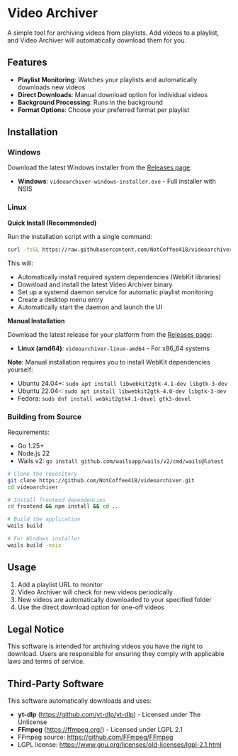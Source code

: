 # Video Archiver

A simple tool for archiving videos from playlists. Add videos to a playlist, and Video Archiver will automatically download them for you.

## Features

- **Playlist Monitoring**: Watches your playlists and automatically downloads new videos
- **Direct Downloads**: Manual download option for individual videos
- **Background Processing**: Runs in the background
- **Format Options**: Choose your preferred format per playlist

## Installation

### Windows

Download the latest Windows installer from the [Releases page](https://github.com/NotCoffee418/videoarchiver/releases):

- **Windows**: `videoarchiver-windows-installer.exe` - Full installer with NSIS

### Linux

**Quick Install (Recommended)**

Run the installation script with a single command:

```bash
curl -fsSL https://raw.githubusercontent.com/NotCoffee418/videoarchiver/refs/heads/main/install.sh | bash
```

This will:
- Automatically install required system dependencies (WebKit libraries)
- Download and install the latest Video Archiver binary
- Set up a systemd daemon service for automatic playlist monitoring
- Create a desktop menu entry
- Automatically start the daemon and launch the UI

**Manual Installation**

Download the latest release for your platform from the [Releases page](https://github.com/NotCoffee418/videoarchiver/releases):

- **Linux (amd64)**: `videoarchiver-linux-amd64` - For x86_64 systems

**Note**: Manual installation requires you to install WebKit dependencies yourself:
- Ubuntu 24.04+: `sudo apt install libwebkit2gtk-4.1-dev libgtk-3-dev`
- Ubuntu 22.04-: `sudo apt install libwebkit2gtk-4.0-dev libgtk-3-dev`  
- Fedora: `sudo dnf install webkit2gtk4.1-devel gtk3-devel`

### Building from Source

Requirements:
- Go 1.25+
- Node.js 22
- Wails v2: `go install github.com/wailsapp/wails/v2/cmd/wails@latest`

```bash
# Clone the repository
git clone https://github.com/NotCoffee418/videoarchiver.git
cd videoarchiver

# Install frontend dependencies
cd frontend && npm install && cd ..

# Build the application
wails build

# For Windows installer
wails build -nsis
```

## Usage

1. Add a playlist URL to monitor
2. Video Archiver will check for new videos periodically
3. New videos are automatically downloaded to your specified folder
4. Use the direct download option for one-off videos

## Legal Notice

This software is intended for archiving videos you have the right to download. Users are responsible for ensuring they comply with applicable laws and terms of service.

## Third-Party Software

This software automatically downloads and uses:

- **yt-dlp** (https://github.com/yt-dlp/yt-dlp) - Licensed under The Unlicense
- **FFmpeg** (https://ffmpeg.org/) - Licensed under LGPL 2.1
 - FFmpeg source: https://github.com/FFmpeg/FFmpeg
 - LGPL license: https://www.gnu.org/licenses/old-licenses/lgpl-2.1.html